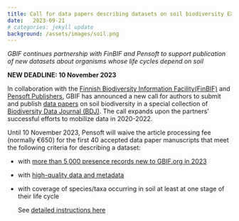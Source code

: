 ```yaml
---
title: Call for data papers describing datasets on soil biodiversity EXTENDED
date:   2023-09-21
# categories: jekyll update
background: /assets/images/soil.png
---
```


*GBIF continues partnership with FinBIF and Pensoft to support publication of new datasets about organisms whose life cycles depend on soil*

**NEW DEADLINE: 10 November 2023**

In collaboration with the [Finnish Biodiversity Information Facility(FinBIF)](https://laji.fi/en) and [Pensoft Publishers](https://pensoft.net/), 
GBIF has announced a new call for authors to submit and publish [data papers](https://www.gbif.org/data-papers) on soil biodiversity in a special 
collection of [Biodiversity Data Journal (BDJ)](https://bdj.pensoft.net/). The call expands upon the partners’ successful efforts to mobilize data 
in 2020-2022.

Until 10 November 2023, Pensoft will waive the article processing fee (normally €650) for the first 40 accepted data paper manuscripts that meet
the following criteria for describing a dataset:

- with [more than 5,000 presence records new to GBIF.org in 2023](https://www.gbif.org/news/232EKewXfNDeh0U7vAUbsG/dig-deep-and-share-call-for-data-papers-describing-datasets-on-soil-biodiversity-extended#records)
- with [high-quality data and metadata](https://www.gbif.org/news/232EKewXfNDeh0U7vAUbsG/dig-deep-and-share-call-for-data-papers-describing-datasets-on-soil-biodiversity-extended#quality)
- with coverage of species/taxa occurring in soil at least at one stage of their life cycle

  See [detailed instructions here](https://www.gbif.org/news/232EKewXfNDeh0U7vAUbsG/dig-deep-and-share-call-for-data-papers-describing-datasets-on-soil-biodiversity-extended)
  
